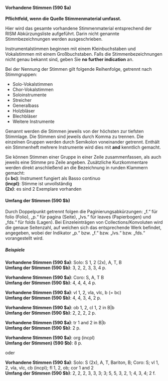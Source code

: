 #### Vorhandene Stimmen (590 $a)
**Pflichtfeld, wenn die Quelle Stimmenmaterial umfasst.**  

Hier wird das gesamte vorhandene Stimmenmaterial entsprechend der RISM Abkürzungsliste aufgeführt. Darin nicht genannte Stimmbezeichnungen werden ausgeschrieben.

Instrumentalstimmen beginnen mit einem Kleinbuchstaben und Vokalstimmen mit einem Großbuchstaben. Falls die Stimmenbezeichnungen nicht genau bekannt sind, geben Sie **no further indication** an.

Bei der Nennung der Stimmen gilt folgende Reihenfolge, getrennt nach Stimmgruppen:

- Solo-Vokalstimmen
- Chor-Vokalstimmen
- Soloinstrumente
- Streicher
- Generalbass
- Holzbläser
- Blechbläser
- Weitere Instrumente

Genannt werden die Stimmen jeweils von der höchsten zur tiefsten Stimmlage. Die Stimmen sind jeweils durch Komma zu trennen. Die einzelnen Gruppen werden durch Semikolon voneinander getrennt. Enthält ein Stimmenheft mehrere Instrumente wird dies mit **and** kenntlich gemacht.

Sie können Stimmen einer Gruppe in einer Zeile zusammenfassen, als auch jeweils eine Stimme pro Zeile angeben. Zusätzliche Kurzkommentare werden direkt anschließend an die Bezeichnung in runden Klammern gemacht:  
**(= bc)**: Instrument fungiert als Basso continuo  
**(incpl)**: Stimme ist unvollständig  
**(2x)**: es sind 2 Exemplare vorhanden



#### Umfang der Stimmen (590 $b)
Durch Doppelpunkt getrennt folgen die Paginierungsabkürzungen: „f.“ für folio (Folio), „p.“ für pagina (Seite), „lvs.“ für leaves (Papierbogen) und „fds.“ für folds (Lagen). Bei Einzeleinträgen von Collections/Konvoluten wird die genaue Seitenzahl, auf welchen sich das entsprechende Werk befindet, angegeben, wobei der Indikator „p.“ bzw. „f.“ bzw. „lvs.“ bzw. „fds.“ vorangestellt wird.  


##### Beispiele  
**Vorhandene Stimmen (590 $a)**: Solo: S 1, 2 (2x), A, T, B  
**Umfang der Stimmen (590 $b)**: 3, 2, 2, 3, 3, 4 p.

**Vorhandene Stimmen (590 $a)**: Coro: S, A, T B  
**Umfang der Stimmen (590 $b)**: 4, 4, 4, 4 p.

**Vorhandene Stimmen (590 $a)**: vl 1, 2, vla, vlc, b (= bc)  
**Umfang der Stimmen (590 $b)**: 4, 4, 3, 4, 2 p.

**Vorhandene Stimmen (590 $a)**: ob 1, 2, cl 1, 2 in B|b  
**Umfang der Stimmen (590 $b)**: 2, 2, 2, 2 p.

**Vorhandene Stimmen (590 $a)**: tr 1 and 2 in B|b   
**Umfang der Stimmen (590 $b)**: 2 p.

**Vorhandene Stimmen (590 $a)**: org (incpl)  
**Umfang der Stimmen) (590 $b)**: 8 p.

oder

**Vorhandene Stimmen (590 $a)**: Solo: S (2x), A, T, Bariton, B; Coro: S; vl 1, 2, vla, vlc, cb (incpl); fl 1, 2, ob; cor 1 and 2  
**Umfang der Stimmen (590 $b)**: 2, 2, 2, 3, 3, 3; 3; 5, 5, 3, 2, 1; 4, 3, 4; 2 f.
